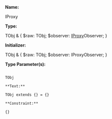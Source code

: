 **Name:**

IProxy

**Type:**

TObj & {
$raw: TObj;
$observer: [IProxy](https://gitbook-18.gitbook.io/au//runtime/observation/typealiases/iproxy)Observer<TObj>;
}

**Initializer:**

TObj & {
$raw: TObj;
$observer: IProxyObserver<TObj>;
}

**Type Parameter(s):**

```**Name:**

TObj

**Text:**

TObj extends {} = {}

**Constraint:**

{}

```

